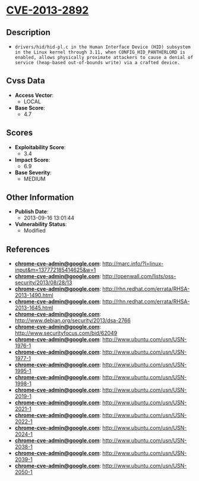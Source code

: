 
# [CVE-2013-2892](https://cve.mitre.org/cgi-bin/cvename.cgi?name=CVE-2013-2892)

## Description

- `drivers/hid/hid-pl.c in the Human Interface Device (HID) subsystem in the Linux kernel through 3.11, when CONFIG_HID_PANTHERLORD is enabled, allows physically proximate attackers to cause a denial of service (heap-based out-of-bounds write) via a crafted device.`

## Cvss Data

- **Access Vector**:
  - LOCAL
- **Base Score**:
  - 4.7

## Scores

- **Exploitability Score**:
  - 3.4
- **Impact Score**:
  - 6.9
- **Base Severity**:
  - MEDIUM

## Other Information

- **Publish Date**:
  - 2013-09-16 13:01:44
- **Vulnerability Status**:
  - Modified

## References

- **chrome-cve-admin@google.com**: http://marc.info/?l=linux-input&m=137772185414625&w=1
- **chrome-cve-admin@google.com**: http://openwall.com/lists/oss-security/2013/08/28/13
- **chrome-cve-admin@google.com**: http://rhn.redhat.com/errata/RHSA-2013-1490.html
- **chrome-cve-admin@google.com**: http://rhn.redhat.com/errata/RHSA-2013-1645.html
- **chrome-cve-admin@google.com**: http://www.debian.org/security/2013/dsa-2766
- **chrome-cve-admin@google.com**: http://www.securityfocus.com/bid/62049
- **chrome-cve-admin@google.com**: http://www.ubuntu.com/usn/USN-1976-1
- **chrome-cve-admin@google.com**: http://www.ubuntu.com/usn/USN-1977-1
- **chrome-cve-admin@google.com**: http://www.ubuntu.com/usn/USN-1995-1
- **chrome-cve-admin@google.com**: http://www.ubuntu.com/usn/USN-1998-1
- **chrome-cve-admin@google.com**: http://www.ubuntu.com/usn/USN-2019-1
- **chrome-cve-admin@google.com**: http://www.ubuntu.com/usn/USN-2021-1
- **chrome-cve-admin@google.com**: http://www.ubuntu.com/usn/USN-2022-1
- **chrome-cve-admin@google.com**: http://www.ubuntu.com/usn/USN-2024-1
- **chrome-cve-admin@google.com**: http://www.ubuntu.com/usn/USN-2038-1
- **chrome-cve-admin@google.com**: http://www.ubuntu.com/usn/USN-2039-1
- **chrome-cve-admin@google.com**: http://www.ubuntu.com/usn/USN-2050-1
